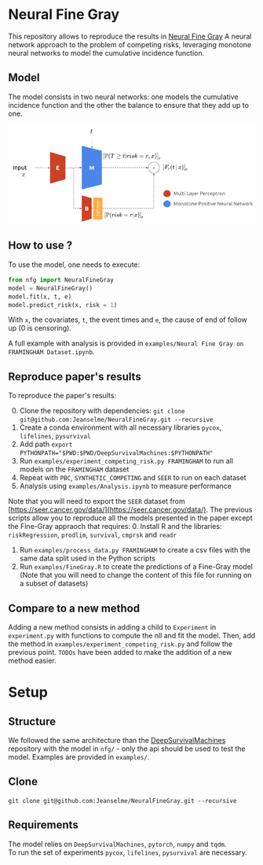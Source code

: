 # Neural Fine Gray
This repository allows to reproduce the results in [Neural Fine Gray](https://arxiv.org/abs/2305.06703)
A neural network approach to the problem of competing risks, leveraging monotone neural networks to model the cumulative incidence function.

## Model
The model consists in two neural networks: one models the cumulative incidence function and the other the balance to ensure that they add up to one.

![Model](./images/nfg.png)

## How to use ?
To use the model, one needs to execute:
```python
from nfg import NeuralFineGray
model = NeuralFineGray()
model.fit(x, t, e)
model.predict_risk(x, risk = 1)
```
With `x`, the covariates, `t`, the event times and `e`, the cause of end of follow up (0 is censoring).

A full example with analysis is provided in `examples/Neural Fine Gray on FRAMINGHAM Dataset.ipynb`.
## Reproduce paper's results
To reproduce the paper's results:

0. Clone the repository with dependencies: `git clone git@github.com:Jeanselme/NeuralFineGray.git --recursive`
1. Create a conda environment with all necessary libraries `pycox`, `lifelines`, `pysurvival`
2. Add path `export PYTHONPATH="$PWD:$PWD/DeepSurvivalMachines:$PYTHONPATH"`
3. Run `examples/experiment_competing_risk.py FRAMINGHAM` to run all models on the `FRAMINGHAM` dataset
4. Repeat with `PBC`, `SYNTHETIC_COMPETING` and `SEER` to run on each dataset
5. Analysis using `examples/Analysis.ipynb` to measure performance

Note that you will need to export the `SEER` dataset from [https://seer.cancer.gov/data/](https://seer.cancer.gov/data/). The previous scripts allow you to reproduce all the models presented in the paper except the Fine-Gray appraoch that requires: 
0. Install R and the libraries: `riskRegression`, `prodlim`, `survival`, `cmprsk` and `readr`
1. Run `examples/process_data.py FRAMINGHAM` to create a csv files with the same data split used in the Python scripts
2. Run `examples/FineGray.R` to create the predictions of a Fine-Gray model (Note that you will need to change the content of this file for running on a subset of datasets)

## Compare to a new method
Adding a new method consists in adding a child to `Experiment` in `experiment.py` with functions to compute the nll and fit the model.
Then, add the method in `examples/experiment_competing_risk.py` and follow the previous point. 
`TODOs` have been added to make the addition of a new method easier.

# Setup
## Structure
We followed the same architecture than the [DeepSurvivalMachines](https://github.com/autonlab/DeepSurvivalMachines) repository with the model in `nfg/` - only the api should be used to test the model. Examples are provided in `examples/`. 

## Clone
```
git clone git@github.com:Jeanselme/NeuralFineGray.git --recursive
```

## Requirements
The model relies on `DeepSurvivalMachines`, `pytorch`, `numpy` and `tqdm`.  
To run the set of experiments `pycox`, `lifelines`, `pysurvival` are necessary.
